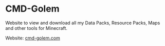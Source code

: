 # CMD-Golem
Website to view and download all my Data Packs, Resource Packs, Maps and other tools for Minecraft.

Website: [cmd-golem.com](cmd-golem.com)